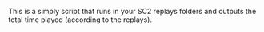 This is a simply script that runs in your SC2 replays folders and outputs the total time played (according to the replays).
